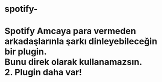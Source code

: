 # spotify-

<h1>
Spotify Amcaya para vermeden arkadaşlarınla şarkı dinleyebileceğin bir plugin.<br>
Bunu direk olarak <b>kullanamazsın.</b><br>
<b>2. Plugin daha var!</b>

